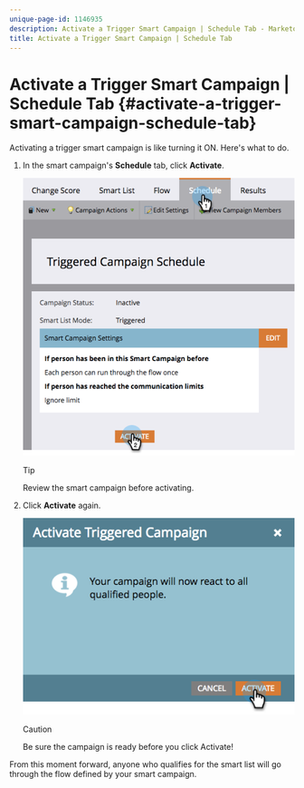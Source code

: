 ```yaml
---
unique-page-id: 1146935
description: Activate a Trigger Smart Campaign | Schedule Tab - Marketo Docs - Product Documentation
title: Activate a Trigger Smart Campaign | Schedule Tab
---
```


# Activate a Trigger Smart Campaign | Schedule Tab {#activate-a-trigger-smart-campaign-schedule-tab}

Activating a trigger smart campaign is like turning it ON. Here's what to do.

1. In the smart campaign's **Schedule**&nbsp;tab, click **Activate**.

   ![](assets/activateprogram-hands.png)

   >[!TIP]
   >
   >Review the smart campaign before activating.

1. Click **Activate** again.

   ![](assets/activatecampaign-hand.png)

   >[!CAUTION]
   >
   >Be sure the campaign is ready before you click Activate!

From this moment forward, anyone who qualifies for the smart list will go through the flow defined by your smart campaign. 